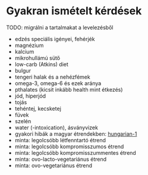 # Gyakran ismételt kérdések

TODO: migrálni a tartalmakat a levelezésből

- edzés speciális igényei, fehérjék
- magnézium
- kalcium
- mikrohullámú sütő
- low-carb (Atkins) diet
- bulgur
- tengeri halak és a nehézfémek
- omega-3, omega-6 és ezek aránya
- pthalates (kicsit inkább health mint étkezés)
- jód, hiperjód
- tojás
- tehéntej, kecsketej
- füvek
- szelén
- water (-intoxication), ásványvizek
- gyakori hibák a magyar étrendekben: [hungarian-1](hungarian-1.md)
- minta: legolcsóbb létfenntartó étrend
- minta: legolcsóbb kompromisszumos étrend
- minta: legolcsóbb kompromisszummentes étrend
- minta: ovo-lacto-vegetariánus étrend
- minta: ovo-vegetariánus étrend
